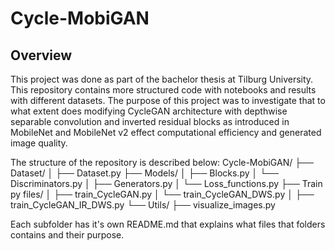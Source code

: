 # Cycle-MobiGAN

## Overview

This project was done as part of the bachelor thesis at Tilburg University. This repository contains more structured code with notebooks and results with different datasets. The purpose of this project was to investigate that to what extent does modifying CycleGAN architecture with depthwise separable convolution and inverted residual blocks as introduced in MobileNet and MobileNet v2 effect computational efficiency and generated image quality.

The structure of the repository is described below:
Cycle-MobiGAN/
├── Dataset/
│ ├── Dataset.py
├── Models/
│ ├── Blocks.py
│ └── Discriminators.py
│ ├── Generators.py
│ └── Loss_functions.py
├── Train py files/
│ ├── train_CycleGAN.py
│ └── train_CycleGAN_DWS.py
│ ├── train_CycleGAN_IR_DWS.py
└── Utils/
├── visualize_images.py

Each subfolder has it's own README.md that explains what files that folders contains and their purpose.

